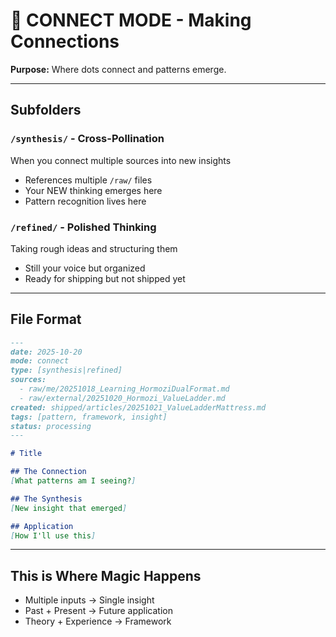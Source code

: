 # 🔗 CONNECT MODE - Making Connections

**Purpose:** Where dots connect and patterns emerge.

---

## Subfolders

### `/synthesis/` - Cross-Pollination
When you connect multiple sources into new insights
- References multiple `/raw/` files
- Your NEW thinking emerges here
- Pattern recognition lives here

### `/refined/` - Polished Thinking
Taking rough ideas and structuring them
- Still your voice but organized
- Ready for shipping but not shipped yet

---

## File Format
```markdown
---
date: 2025-10-20
mode: connect
type: [synthesis|refined]
sources:
  - raw/me/20251018_Learning_HormoziDualFormat.md
  - raw/external/20251020_Hormozi_ValueLadder.md
created: shipped/articles/20251021_ValueLadderMattress.md
tags: [pattern, framework, insight]
status: processing
---

# Title

## The Connection
[What patterns am I seeing?]

## The Synthesis
[New insight that emerged]

## Application
[How I'll use this]
```

---

## This is Where Magic Happens
- Multiple inputs → Single insight
- Past + Present → Future application
- Theory + Experience → Framework
